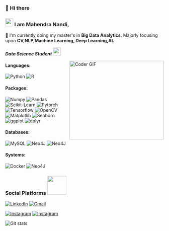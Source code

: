 ###  👋 Hi there
###   <img src="https://raw.githubusercontent.com/TheDudeThatCode/TheDudeThatCode/master/Assets/Hi.gif" width=25 height=25> I am Mahendra Nandi,
🔭 I'm currently doing my master's in **Big Data Analytics**. Majorly focusing upon **CV,NLP,Machine Learning, Deep Learning,AI.**
<p>
  <em>
    <b>Data Science Student</b> <img src="https://raw.githubusercontent.com/TheDudeThatCode/TheDudeThatCode/master/Assets/Developer.gif" width=25 height=25> 
  </em>
 </p>
<img align="right" alt="Coder GIF" height=250 width=300 src="https://thumbs.gfycat.com/EvilNextDevilfish-small.gif" />
<em>
</em>

#### Languages:
<a target="_blank"><img alt="Python" src="https://img.shields.io/badge/Python-3776AB?style=for-the-badge&logo=python&logoColor=white" /></a>
<a target="_blank"><img alt="R" src="https://img.shields.io/badge/R-276DC3?style=for-the-badge&logo=r&logoColor=white" /></a>

#### Packages:
<a target="_blank"><img alt="Numpy" src="https://img.shields.io/badge/Numpy-777BB4?style=for-the-badge&logo=numpy&logoColor=white" /></a>
<a target="_blank"><img alt="Pandas" src="https://img.shields.io/badge/Pandas-2C2D72?style=for-the-badge&logo=pandas&logoColor=white" /></a>
<a target="_blank"><img alt="Scikit-Learn" src="https://img.shields.io/badge/scikit_learn-F7931E?style=for-the-badge&logo=scikit-learn&logoColor=white" /></a>
<a target="_blank"><img alt="Pytorch" src="https://img.shields.io/badge/PyTorch-EE4C2C?style=for-the-badge&logo=PyTorch&logoColor=white" /></a>
<a target="_blank"><img alt="Tensorflow" src="https://img.shields.io/badge/-tensorflow-777BB4?style=for-the-badge&logo=tensorflow&logoColor=white" /></a>
<a target="_blank"><img alt="OpenCV" src="https://img.shields.io/badge/OpenCV-27338e?style=for-the-badge&logo=OpenCV&logoColor=white" /></a>
<a target="_blank"><img alt="Matplotlib" src="https://img.shields.io/badge/-matplotlib-2C2D72?style=for-the-badge&logo=matplotlib&logoColor=white" /></a>
<a target="_blank"><img alt="Seaborn" src="https://img.shields.io/badge/-seaborn-EE4C2C?style=for-the-badge&logo=seaborn&logoColor=white" /></a>
<a target="_blank"><img alt="ggplot" src="https://img.shields.io/badge/-ggplot-F7931E?style=for-the-badge&logo=ggplot&logoColor=white" /></a>
<a target="_blank"><img alt="dplyr" src="https://img.shields.io/badge/-dplyr-2C2D72?style=for-the-badge&logo=dplyr&logoColor=white" /></a>

#### Databases:
<a target="_blank"><img alt="MySQL" src="https://img.shields.io/badge/MySQL-00758F?style=for-the-badge&logo=mysql&logoColor=white" /></a>
<a target="_blank"><img alt="Neo4J" src="https://img.shields.io/badge/Neo4j-018bff?style=for-the-badge&logo=neo4j&logoColor=white" /></a>
<a target="_blank"><img alt="Neo4J" src="https://img.shields.io/badge/hadoop-018bff?style=for-the-badge&logo=hadoop&logoColor=white" /></a>

#### Systems:
<a target="_blank"><img alt="Docker" src="https://img.shields.io/badge/Docker-2CA5E0?style=for-the-badge&logo=docker&logoColor=white" /></a>
<a target="_blank"><img alt="Neo4J" src="https://img.shields.io/badge/-CVAT-blue?style=for-the-badge&logo=CVAT&logoColor=white" /></a>

### Social Platforms <img src='https://raw.githubusercontent.com/ShahriarShafin/ShahriarShafin/main/Assets/handshake.gif' width="60px">

  <a href="https://www.linkedin.com/in/mahendra-nandi-7038b8176/" target="_blank"><img alt="LinkedIn" src="https://img.shields.io/badge/linkedin-%230077B5.svg?&style=for-the-badge&logo=linkedin&logoColor=white" /></a>
  <a href="mahendranandi.rkma@gmail.com" target="_blank"><img alt="Gmail" src="https://img.shields.io/badge/Gmail-D14836?style=for-the-badge&logo=gmail&logoColor=white" /></a>
<!--   <a href="https://www.facebook.com/profile.php?id=" target="_blank"><img alt="Facebook" src="https://img.shields.io/badge/facebook-2C2D72?style=for-the-badge&logo=facebook&logoColor=white" /></a> -->
  <a href="https://www.instagram.com/mahendranandi_504/" target="_blank"><img alt="Instagram" src="https://img.shields.io/badge/instagram-D14836?style=for-the-badge&logo=instagram&logoColor=white" /></a>
  <a href="https://mobile.twitter.com/MahendraNandi2" target="_blank"><img alt="Instagram" src="https://img.shields.io/badge/twitter-777BB4?style=for-the-badge&logo=twitter&logoColor=white" /></a>

![Git stats](https://github-readme-stats.vercel.app/api?username=mahendranandi&show_icons=true&hide=issues)

<!--
**mahendranandi/mahendranandi** is a ✨ _special_ ✨ repository because its `README.md` (this file) appears on your GitHub profile.

Here are some ideas to get you started:

- 🔭 I’m currently working on ...
- 🌱 I’m currently learning ...
- 👯 I’m looking to collaborate on ...
- 🤔 I’m looking for help with ...
- 💬 Ask me about ...
- 📫 How to reach me: ...
- 😄 Pronouns: ...
- ⚡ Fun fact: ...
-->
